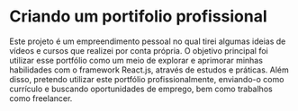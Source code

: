 # Criando um portifolio profissional

Este projeto é um empreendimento pessoal no qual tirei algumas ideias de vídeos e cursos que realizei por conta própria. O objetivo principal foi utilizar esse portfólio como um meio de explorar e aprimorar minhas habilidades com o framework React.js, através de estudos e práticas. Além disso, pretendo utilizar este portfólio profissionalmente, enviando-o como currículo e buscando oportunidades de emprego, bem como trabalhos como freelancer.
